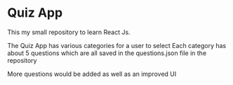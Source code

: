 # Quiz App

This my small repository to learn React Js.

The Quiz App has various categories for a user to select
Each category has about 5 questions which are all saved in the
questions.json file in the repository

More questions would be added as well as an improved UI
